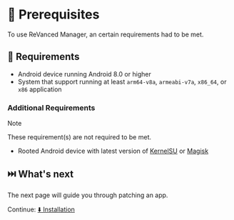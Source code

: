 # 💼 Prerequisites

To use ReVanced Manager, an certain requirements had to be met.

## 🤝 Requirements

- Android device running Android 8.0 or higher
- System that support running at least `arm64-v8a`, `armeabi-v7a`, `x86_64`, or `x86` application

### Additional Requirements

> [!NOTE]
> These requirement(s) are not required to be met.

- Rooted Android device with latest version of [KernelSU](https://github.com/tiann/KernelSU) or [Magisk](https://github.com/topjohnwu/Magisk)

## ⏭️ What's next

The next page will guide you through patching an app.

Continue: [⬇️ Installation](1_installation.md)
